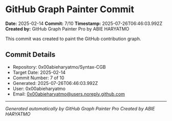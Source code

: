# GitHub Graph Painter Commit

**Date:** 2025-02-14
**Commit:** 7/10
**Timestamp:** 2025-07-26T06:46:03.992Z
**Created by:** GitHub Graph Painter Pro by ABIE HARYATMO

This commit was created to paint the GitHub contribution graph.

## Commit Details
- Repository: 0x00abieharyatmo/Syntax-CGB
- Target Date: 2025-02-14
- Commit Number: 7 of 10
- Generated: 2025-07-26T06:46:03.992Z
- User: 0x00abieharyatmo
- Email: 0x00abieharyatmo@users.noreply.github.com

---
*Generated automatically by GitHub Graph Painter Pro*
*Created by ABIE HARYATMO*
